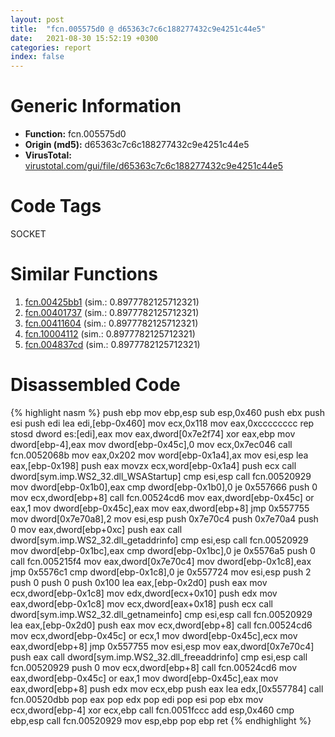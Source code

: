 ```yaml
---
layout: post
title:  "fcn.005575d0 @ d65363c7c6c188277432c9e4251c44e5"
date:   2021-08-30 15:52:19 +0300
categories: report
index: false
---
```


# Generic Information
- **Function:** fcn.005575d0
- **Origin (md5):** d65363c7c6c188277432c9e4251c44e5
- **VirusTotal:** [virustotal.com/gui/file/d65363c7c6c188277432c9e4251c44e5][virustotal_ref]

# Code Tags
<span class="tag" id="SOCKET">SOCKET</span>


# Similar Functions

1. [fcn.00425bb1][similar_1_ref] (sim.: 0.8977782125712321)
2. [fcn.00401737][similar_2_ref] (sim.: 0.8977782125712321)
3. [fcn.00411604][similar_3_ref] (sim.: 0.8977782125712321)
4. [fcn.10004112][similar_4_ref] (sim.: 0.8977782125712321)
5. [fcn.004837cd][similar_5_ref] (sim.: 0.8977782125712321)


# Disassembled Code

{% highlight nasm %}
push ebp
mov ebp,esp
sub esp,0x460
push ebx
push esi
push edi
lea edi,[ebp-0x460]
mov ecx,0x118
mov eax,0xcccccccc
rep stosd dword es:[edi],eax
mov eax,dword[0x7e2f74]
xor eax,ebp
mov dword[ebp-4],eax
mov dword[ebp-0x45c],0
mov ecx,0x7ec046
call fcn.0052068b
mov eax,0x202
mov word[ebp-0x1a4],ax
mov esi,esp
lea eax,[ebp-0x198]
push eax
movzx ecx,word[ebp-0x1a4]
push ecx
call dword[sym.imp.WS2_32.dll_WSAStartup]
cmp esi,esp
call fcn.00520929
mov dword[ebp-0x1b0],eax
cmp dword[ebp-0x1b0],0
je 0x557666
push 0
mov ecx,dword[ebp+8]
call fcn.00524cd6
mov eax,dword[ebp-0x45c]
or eax,1
mov dword[ebp-0x45c],eax
mov eax,dword[ebp+8]
jmp 0x557755
mov dword[0x7e70a8],2
mov esi,esp
push 0x7e70c4
push 0x7e70a4
push 0
mov eax,dword[ebp+0xc]
push eax
call dword[sym.imp.WS2_32.dll_getaddrinfo]
cmp esi,esp
call fcn.00520929
mov dword[ebp-0x1bc],eax
cmp dword[ebp-0x1bc],0
je 0x5576a5
push 0
call fcn.005215f4
mov eax,dword[0x7e70c4]
mov dword[ebp-0x1c8],eax
jmp 0x5576c1
cmp dword[ebp-0x1c8],0
je 0x557724
mov esi,esp
push 2
push 0
push 0
push 0x100
lea eax,[ebp-0x2d0]
push eax
mov ecx,dword[ebp-0x1c8]
mov edx,dword[ecx+0x10]
push edx
mov eax,dword[ebp-0x1c8]
mov ecx,dword[eax+0x18]
push ecx
call dword[sym.imp.WS2_32.dll_getnameinfo]
cmp esi,esp
call fcn.00520929
lea eax,[ebp-0x2d0]
push eax
mov ecx,dword[ebp+8]
call fcn.00524cd6
mov ecx,dword[ebp-0x45c]
or ecx,1
mov dword[ebp-0x45c],ecx
mov eax,dword[ebp+8]
jmp 0x557755
mov esi,esp
mov eax,dword[0x7e70c4]
push eax
call dword[sym.imp.WS2_32.dll_freeaddrinfo]
cmp esi,esp
call fcn.00520929
push 0
mov ecx,dword[ebp+8]
call fcn.00524cd6
mov eax,dword[ebp-0x45c]
or eax,1
mov dword[ebp-0x45c],eax
mov eax,dword[ebp+8]
push edx
mov ecx,ebp
push eax
lea edx,[0x557784]
call fcn.00520dbb
pop eax
pop edx
pop edi
pop esi
pop ebx
mov ecx,dword[ebp-4]
xor ecx,ebp
call fcn.0051fccc
add esp,0x460
cmp ebp,esp
call fcn.00520929
mov esp,ebp
pop ebp
ret
{% endhighlight %}


[similar_1_ref]: /report/fcn.00425bb1@38d41d729f8f30faf0dd96f0c7acba4b
[similar_2_ref]: /report/fcn.00401737@7bcc89a15d575deafd22288432159007
[similar_3_ref]: /report/fcn.00411604@065d95e046989885ac0aa05648eeda39
[similar_4_ref]: /report/fcn.10004112@b74a1e462e0b6bacec09e2503391e156
[similar_5_ref]: /report/fcn.004837cd@27ac6b5c7fa1ad11790cdc733c25a701
[virustotal_ref]: https://www.virustotal.com/gui/file/d65363c7c6c188277432c9e4251c44e5